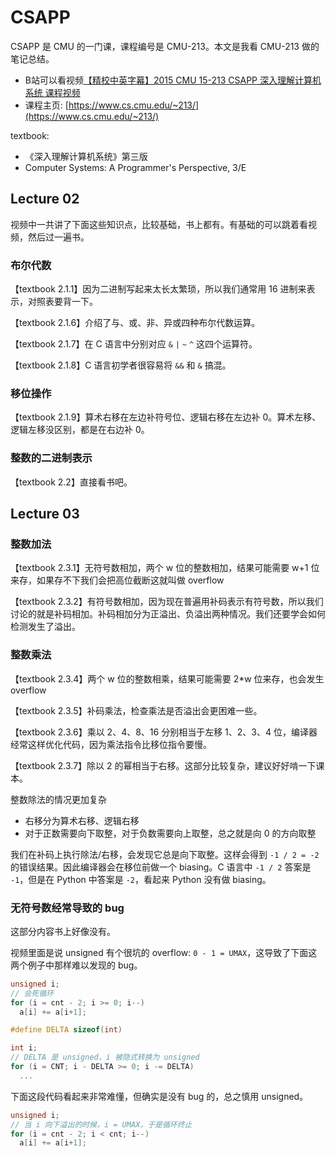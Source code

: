 # CSAPP

CSAPP 是 CMU 的一门课，课程编号是 CMU-213。本文是我看 CMU-213 做的笔记总结。
- B站可以看视频[【精校中英字幕】2015 CMU 15-213 CSAPP 深入理解计算机系统 课程视频](https://www.bilibili.com/video/BV1iW411d7hd)
- 课程主页: [https://www.cs.cmu.edu/~213/](https://www.cs.cmu.edu/~213/)

textbook:
- 《深入理解计算机系统》第三版
- Computer Systems: A Programmer's Perspective, 3/E

## Lecture 02
视频中一共讲了下面这些知识点，比较基础，书上都有。有基础的可以跳着看视频，然后过一遍书。

### 布尔代数
【textbook 2.1.1】因为二进制写起来太长太繁琐，所以我们通常用 16 进制来表示，对照表要背一下。

【textbook 2.1.6】介绍了与、或、非、异或四种布尔代数运算。

【textbook 2.1.7】在 C 语言中分别对应 `&` `|` `~` `^` 这四个运算符。

【textbook 2.1.8】C 语言初学者很容易将 `&&` 和 `&` 搞混。

### 移位操作
【textbook 2.1.9】算术右移在左边补符号位、逻辑右移在左边补 0。算术左移、逻辑左移没区别，都是在右边补 0。

### 整数的二进制表示
【textbook 2.2】直接看书吧。

## Lecture 03
### 整数加法
【textbook 2.3.1】无符号数相加，两个 w 位的整数相加，结果可能需要 w+1 位来存，如果存不下我们会把高位截断这就叫做 overflow

【textbook 2.3.2】有符号数相加，因为现在普遍用补码表示有符号数，所以我们讨论的就是补码相加。补码相加分为正溢出、负溢出两种情况。我们还要学会如何检测发生了溢出。

### 整数乘法
【textbook 2.3.4】两个 w 位的整数相乘，结果可能需要 2*w 位来存，也会发生 overflow

【textbook 2.3.5】补码乘法，检查乘法是否溢出会更困难一些。

【textbook 2.3.6】乘以 2、4、8、16 分别相当于左移 1、2、3、4 位，编译器经常这样优化代码，因为乘法指令比移位指令要慢。

【textbook 2.3.7】除以 2 的幂相当于右移。这部分比较复杂，建议好好啃一下课本。

整数除法的情况更加复杂
- 右移分为算术右移、逻辑右移
- 对于正数需要向下取整，对于负数需要向上取整，总之就是向 0 的方向取整

我们在补码上执行除法/右移，会发现它总是向下取整。这样会得到 `-1 / 2 = -2` 的错误结果。因此编译器会在移位前做一个 biasing。C 语言中 `-1 / 2` 答案是 `-1`，但是在 Python 中答案是 `-2`，看起来 Python 没有做 biasing。

### 无符号数经常导致的 bug
这部分内容书上好像没有。

视频里面是说 unsigned 有个很坑的 overflow: `0 - 1 = UMAX`，这导致了下面这两个例子中那样难以发现的 bug。

```c
unsigned i;
// 会死循环
for (i = cnt - 2; i >= 0; i--)
  a[i] += a[i+1];

#define DELTA sizeof(int)

int i;
// DELTA 是 unsigned，i 被隐式转换为 unsigned
for (i = CNT; i - DELTA >= 0; i -= DELTA)
  ...
```

下面这段代码看起来非常难懂，但确实是没有 bug 的，总之慎用 unsigned。
```c
unsigned i;
// 当 i 向下溢出的时候，i = UMAX，于是循环终止
for (i = cnt - 2; i < cnt; i--)
  a[i] += a[i+1];
```
